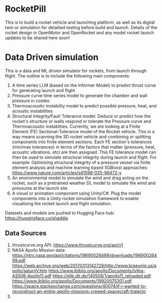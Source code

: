# RocketPill
This is to build a rocket vehicle and launching platform, as well as its digital twin or simulation for detailied testing before build and launch. Details of the rocket design in OpenMotor and OpenRocket and any model rocket launch updates to be shared here soon!

# Data Driven simulation
This is a data and ML driven simulator for rockets, from launch through flight. The outline is to include the following main components:
1. A time series LLM (based on the Informer Model) to predict thrust curve for generating launch and flight
2. Pressure curve time series model to generate the chamber and wall pressure in combo
3. Thermoacoustic instability model to predict possible pressure, heat, and acoustic instabilities
4. Structural Integrity/Fault Tolerance model: Deduce or predict how the rocket's structure or walls respond or tolerate the Pressure curve and Thermoacoustic instablities. Currently, we are looking at a Finite Element (FE) Sectional-Tolerance model of the Rocket vehicle. This in a way means scanning the 3D rocket vehicle and combining or splitting components into finite element sections. Each FE section's tolerances (min/max tolerances) in terms of the factors that matter (pressure, heat, acoustic vibrations, etc) are then assigned. This FE tolerance model can then be used to simulate structural integrity during launch and flight. For example: Optimizing structural integrity of a pressure vessel via finite element analysis and machine learning based XGBoost approaches: https://www.nature.com/articles/s41598-025-96472-y
5. An environmental model to simulate the wind and drag acting on the rocket, such as a pretrained weather DL model to simulate the wind and pressures at the launch site
6. A visual or animation component using Unity/C#. Plug the model components into a Unity rocket simulation framework to enable visualizing the rocket launch and flight simulation. 

Datasets and models are pushed to Hugging Face hub: https://huggingface.co/shaddie

## Data Sources
1. thrustcurve.org API: https://www.thrustcurve.org/api/v1
2. NASA Apollo Mission data:
   https://ntrs.nasa.gov/api/citations/19690026499/downloads/19690026499.pdf
   https://web.archive.org/web/20170313142729/http://www.braeunig.us/apollo/saturnV.htm
   https://www.ibiblio.org/apollo/Documents/lvfea-AS506-Apollo11.pdf
   https://elib.dlr.de/140508/1/apollo11_reloaded.pdf
   https://www.ibiblio.org/apollo/Documents/19920075301.pdf
   https://space.stackexchange.com/questions/40074/if-i-wanted-to-reconstruct-an-entire-apollo-missions-crewed-spacecraft-trajecto
3.  



